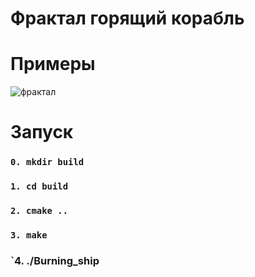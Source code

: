 # Фрактал горящий корабль

# **Примеры**

![фрактал](https://github.com/rubyqwerty/Burning-ship-fractal/assets/44926523/ef0f1e03-2b4d-4080-9502-008f9f623288)


# **Запуск**
###  `0. mkdir build`
### `1. cd build`
### `2. cmake ..`
### `3. make`
### `4. ./Burning_ship

